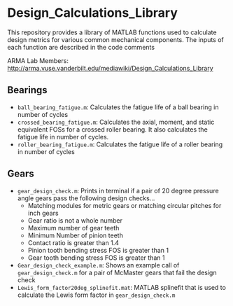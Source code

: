 # Design_Calculations_Library
This repository provides a library of MATLAB functions used to calculate design metrics for various common mechanical components. The inputs of each function are described in the code comments

ARMA Lab Members: http://arma.vuse.vanderbilt.edu/mediawiki/Design_Calculations_Library

## Bearings
* ```ball_bearing_fatigue.m```: Calculates the fatigue life of a ball bearing in number of cycles
* ```crossed_bearing_fatigue.m```: Calculates the axial, moment, and static equivalent FOSs for a crossed roller bearing. It also calculates the fatigue life in number of cycles.
* ```roller_bearing_fatigue.m```: Calculates the fatigue life of a roller bearing in number of cycles
## Gears
* ```gear_design_check.m```: Prints in terminal if a pair of 20 degree pressure angle gears pass the following design checks...
  * Matching modules for metric gears or matching circular pitches for inch gears
  * Gear ratio is not a whole number
  * Maximum number of gear teeth
  * Minimum Number of pinion teeth
  * Contact ratio is greater than 1.4
  * Pinion tooth bending stress FOS is greater than 1
  * Gear tooth bending stress FOS is greater than 1
* ```Gear_design_check_example.m```: Shows an example call of ```gear_design_check.m``` for a pair of McMaster gears that fail the design check
* ```Lewis_form_factor20deg_splinefit.mat```: MATLAB splinefit that is used to calculate the Lewis form factor in ``` gear_design_check.m ```
